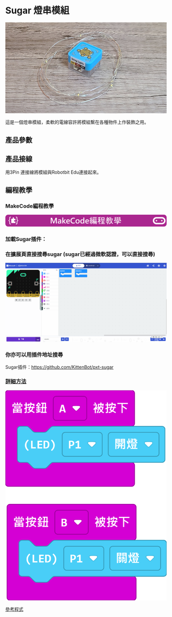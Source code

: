 # Sugar 燈串模組

![](./images/stringlight.jpg)

這是一個燈串模組，柔軟的電線容許將模組繫在各種物件上作裝飾之用。

## 產品參數

## 產品接線

用3Pin 連接線將模組與Robotbit Edu連接起來。

## 編程教學

### MakeCode編程教學

![](../PWmodules/images/mcbanner.png)

### 加載Sugar插件：

### 在擴展頁直接搜尋sugar (sugar已經過微軟認證，可以直接搜尋)

![](./images/sugar_search.gif)

### 你亦可以用插件地址搜尋

Sugar插件：https://github.com/KittenBot/pxt-sugar

### [詳細方法](../../Makecode/powerBrickMC)

![](./images/stringlighjt_code_mc.png)

[參考程式](https://makecode.microbit.org/_VktUAwDdWcHD)

